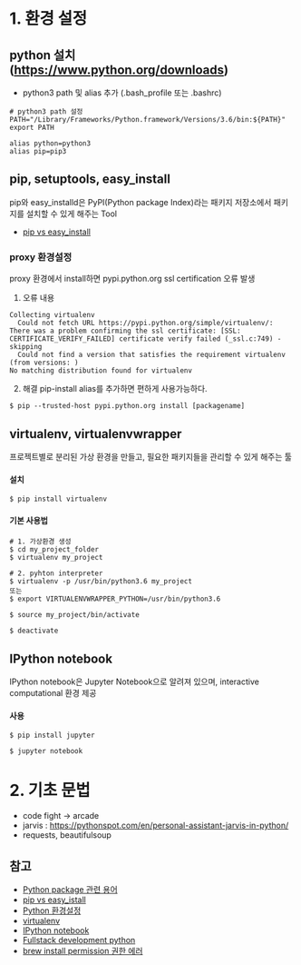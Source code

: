 # 1. 환경 설정
## python 설치 (https://www.python.org/downloads)
* python3 path 및 alias 추가 (.bash_profile 또는 .bashrc)

```
# python3 path 설정
PATH="/Library/Frameworks/Python.framework/Versions/3.6/bin:${PATH}"
export PATH

alias python=python3
alias pip=pip3
```
## pip, setuptools, easy_install
pip와 easy_installd은 PyPI(Python package Index)라는 패키지 저장소에서 패키지를 설치할 수 있게 해주는 Tool

* [pip vs easy_install](https://packaging.python.org/pip_easy_install/)

### proxy 환경설정
proxy 환경에서 install하면 pypi.python.org ssl certification 오류 발생

1. 오류 내용
```
Collecting virtualenv
  Could not fetch URL https://pypi.python.org/simple/virtualenv/: There was a problem confirming the ssl certificate: [SSL: CERTIFICATE_VERIFY_FAILED] certificate verify failed (_ssl.c:749) - skipping
  Could not find a version that satisfies the requirement virtualenv (from versions: )
No matching distribution found for virtualenv
```
2. 해결
pip-install alias를 추가하면 편하게 사용가능하다.
```
$ pip --trusted-host pypi.python.org install [packagename]
```


## virtualenv, virtualenvwrapper
프로젝트별로 분리된 가상 환경을 만들고, 필요한 패키지들을 관리할 수 있게 해주는 툴
#### 설치
```
$ pip install virtualenv
```
#### 기본 사용법
```
# 1. 가상환경 생성
$ cd my_project_folder
$ virtualenv my_project

# 2. pyhton interpreter
$ virtualenv -p /usr/bin/python3.6 my_project
또는
$ export VIRTUALENVWRAPPER_PYTHON=/usr/bin/python3.6

$ source my_project/bin/activate

$ deactivate
```

## IPython notebook
IPython notebook은 Jupyter Notebook으로 알려져 있으며, interactive computational 환경 제공

#### 사용
```
$ pip install jupyter

$ jupyter notebook
```

# 2. 기초 문법
* code fight -> arcade
* jarvis : https://pythonspot.com/en/personal-assistant-jarvis-in-python/
* requests, beautifulsoup

## 참고
* [Python package 관련 용어](https://packaging.python.org/glossary)
* [pip vs easy_istall](https://packaging.python.org/pip_easy_install/)
* [Python 환경설정](http://www.flowdas.com/blog/%ED%8C%8C%EC%9D%B4%EC%8D%AC-%ED%94%84%EB%A1%9C%EC%A0%9D%ED%8A%B8-%EC%8B%9C%EC%9E%91%ED%95%98%EA%B8%B0-virtualenv/)
* [virtualenv](http://docs.python-guide.org/en/latest/dev/virtualenvs/)
* [IPython notebook](https://jupyter.readthedocs.io/en/latest/running.html)
* [Fullstack development python](https://www.fullstackpython.com/application-dependencies.html)
* [brew install permission 권한 에러](https://xho95.github.io/macos/sierra/package/homebrew/issues/2017/01/13/Using-Homebrew-and-some-Issues.html)
